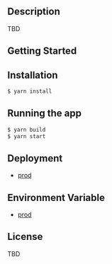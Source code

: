 ## Description

TBD

## Getting Started

## Installation

```bash
$ yarn install
```

## Running the app

```bash
$ yarn build
$ yarn start

```

## Deployment

- [prod](https://docs.google.com/document/d/1GwfJU2W2lTwxImAabDzavfZ-Nk5spfps6BZKp1hVpsc/edit)

## Environment Variable

- [prod](https://docs.google.com/spreadsheets/d/1yTCa5H9rNptQJDVxIn-pNwtDiM0czGHlULLv5VkVwFs/edit#gid=0)

## License

TBD
